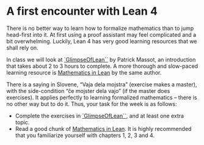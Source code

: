 # A first encounter with Lean 4

There is no better way to learn how to formalize mathematics than to jump head-first into it. At first using a proof assistant may feel complicated and a bit overwhelming. Luckily, Lean 4 has very good learning resources that we shall rely on.

In class we will look at [`GlimpseOfLean``](https://github.com/PatrickMassot/GlimpseOfLean) by Patrick Massot, an introduction that takes about 2 to 3 hours to complete. A more thorough and slow-paced learning resource is [Mathematics in Lean](https://leanprover-community.github.io/mathematics_in_lean/) by the same author.

There is a saying in Slovene, “Vaja dela mojstra” (exercise makes a master), with the side-condition “če mojster dela vajo” (if the master does exercises). It applies perfectly to learning formalized mathematics – there is no other way but to do it. Thus, your task for the week is as follows:

* Complete the exercises in [`GlimpseOfLean``](https://github.com/PatrickMassot/GlimpseOfLean), and at least one extra topic.
* Read a good chunk of [Mathematics in Lean](https://leanprover-community.github.io/mathematics_in_lean/). It is highly recommended that you familiarize yourself with chapters 1, 2, 3 and 4.
